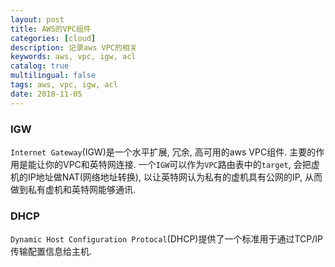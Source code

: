 ```yaml
---
layout: post
title: AWS的VPC组件
categories: [cloud]
description: 记录aws VPC的相关
keywords: aws, vpc, igw, acl
catalog: true
multilingual: false
tags: aws, vpc, igw, acl
date: 2018-11-05
---
```


### IGW
`Internet Gateway`(IGW)是一个水平扩展, 冗余, 高可用的aws VPC组件. 主要的作用是能让你的VPC和英特网连接. 一个`IGW`可以作为`VPC`路由表中的`target`, 会把虚机的IP地址做NAT(网络地址转换), 以让英特网认为私有的虚机具有公网的IP, 从而做到私有虚机和英特网能够通讯.

### DHCP 
`Dynamic Host Configuration Protocal`(DHCP)提供了一个标准用于通过TCP/IP传输配置信息给主机.